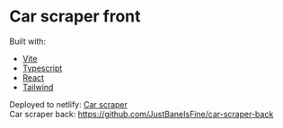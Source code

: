 # Car scraper front

Built with:
- [Vite](https://vitejs.dev/)
- [Typescript](https://www.typescriptlang.org/)
- [React](https://reactjs.org/)
- [Tailwind](https://tailwindcss.com/)

Deployed to netlify:   [Car scraper](https://car-scraper.netlify.app/)
<br>
Car scraper back: https://github.com/JustBaneIsFine/car-scraper-back
